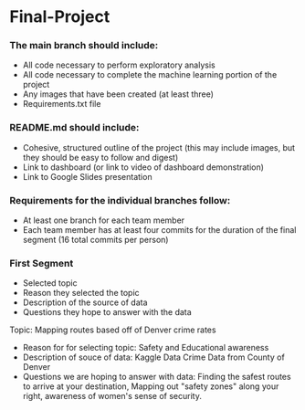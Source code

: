 # Final-Project

### The main branch should include:

- All code necessary to perform exploratory analysis
- All code necessary to complete the machine learning portion of the project
- Any images that have been created (at least three)
- Requirements.txt file

### README.md should include:

- Cohesive, structured outline of the project (this may include images, but they should be easy to follow and digest)
- Link to dashboard (or link to video of dashboard demonstration)
- Link to Google Slides presentation

### Requirements for the individual branches follow:

- At least one branch for each team member
- Each team member has at least four commits for the duration of the final segment (16 total commits per person)

### First Segment
- Selected topic
- Reason they selected the topic
- Description of the source of data
- Questions they hope to answer with the data


Topic: Mapping routes based off of Denver crime rates 
- Reason for for selecting topic: Safety and Educational awareness
- Description of souce of data: Kaggle Data Crime Data from County of Denver
- Questions we are hoping to answer with data: Finding the safest routes to arrive at   your destination, Mapping out "safety zones" along your right, awareness of women's   sense of security.


